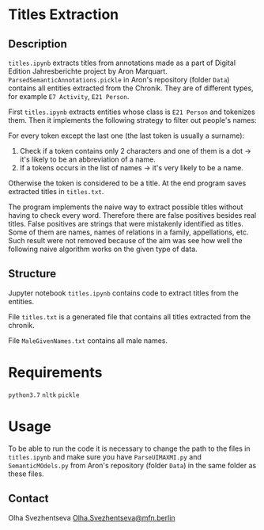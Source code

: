 
# Titles Extraction

## Description

`titles.ipynb` extracts titles from annotations made as a part of Digital Edition Jahresberichte project 
by Aron Marquart.  `ParsedSemanticAnnotations.pickle` in Aron's repository (folder `Data`) contains all entities 
extracted from the Chronik. They are of different types, for example `E7 Activity`, `E21 Person`.

First `titles.ipynb` extracts entities whose class is `E21 Person` and tokenizes them. 
Then it implements the following strategy to filter out people's names:

For every token except the last one (the last token is usually a surname):
1. Check if a token contains only 2 characters and one of them is a dot -> it's likely to be an abbreviation of a name.
2. If a tokens occurs in the list of names -> it's very likely to be a name.

Otherwise the token is considered to be a title. 
At the end program saves extracted titles in `titles.txt`.



The program implements the naive way to extract possible titles without having to check every word.
Therefore there are false positives besides real titles. False positives are strings that were mistakenly identified
as titles. Some of them are names, names of relations in a family, appellations, etc. 
Such result were not removed because of the aim was see how well the
following naive algorithm works on the given type of data.


## Structure
Jupyter notebook `titles.ipynb` contains code to extract titles from the entities. 

File `titles.txt` is a generated file that contains all titles extracted from the chronik.

File `MaleGivenNames.txt` contains all male names.
 

# Requirements
`python3.7`
`nltk`
`pickle`

# Usage
To be able to run the code it is necessary to change the path to the files in `titles.ipynb`
and make sure
you have `ParseUIMAXMI.py` and `SemanticMOdels.py` from Aron's repository (folder `Data`)
in the same folder as these files.



 



## Contact
Olha Svezhentseva <Olha.Svezhentseva@mfn.berlin>

